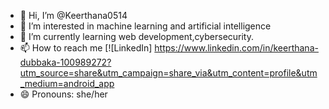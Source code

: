 - 👋 Hi, I’m @Keerthana0514
- 👀 I’m interested in machine learning and artificial intelligence 
- 🌱 I’m currently learning web development,cybersecurity.
- 📫 How to reach me [![LinkedIn] https://www.linkedin.com/in/keerthana-dubbaka-100989272?utm_source=share&utm_campaign=share_via&utm_content=profile&utm_medium=android_app
- 😄 Pronouns: she/her
<!---
Keerthana0514/Keerthana0514 is a ✨ special ✨ repository because its `README.md` (this file) appears on your GitHub profile.
You can click the Preview link to take a look at your changes.
--->
